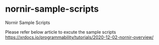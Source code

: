 # nornir-sample-scripts
Nornir Sample Scripts

Please refer below article to excute the sample scripts
https://xrdocs.io/programmability/tutorials/2020-12-02-nornir-overview/

